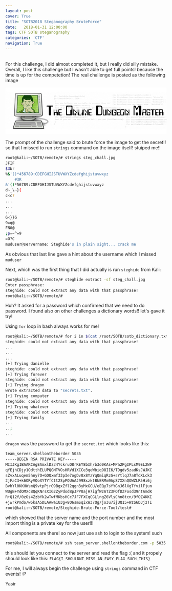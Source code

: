 ```yaml
---
layout: post
cover: True
title: "SOTB2018 Steganography BruteForce"
date:   2018-01-31 12:00:00
tags: CTF SOTB steganography
categories: 'CTF'
navigation: True
---
```

<br>
For this challenge, I did almost completed it, but I really did silly mistake. Overall, I like this challenge but I wasn't able to get full points! because the time is up for the competetion!
The real challenge is posted as the following image

<p align="center">
  <img src="/assets/ctf/steg_chall.jpg" alt="Steg challenge - SOTB" />
</p>

The prompt of the challenge said to brute force the image to get the secret!! so that I missed to run `strings` command on the image itself! stuiped me!!

```bash
root@kali:~/SOTB/remote/# strings steg_chall.jpg 
JFIF
$3br
%&'()*456789:CDEFGHIJSTUVWXYZcdefghijstuvwxyz
	#3R
&'()*56789:CDEFGHIJSTUVWXYZcdefghijstuvwxyz
d~_\~}(
c<c?
...
...
...
G<}}G
9=q@
FN0@
;p=~^=9
=O?C
muduser@servername: Steghide's in plain sight... crack me
```

As obvious that last line gave a hint about the username which I missed `muduser`

Next, which was the first thing that I did actually is run `steghide` from Kali:

```bash
root@kali:~/SOTB/remote/# steghide extract -sf steg_chall.jpg 
Enter passphrase: 
steghide: could not extract any data with that passphrase!
root@kali:~/SOTB/remote/# 
```

Huh? It asked for a password which confirmed that we need to do password. I found also on other challenges a dictionary words!! let's gave it try!

Using `for` loop in bash always works for me!

```bash
root@kali:~/SOTB/remote/# for i in $(cat /root/SOTB/sotb_dictionary.txt); do echo '[+] Trying ' $i; steghide extract -sf steg_chall.jpg --passphrase $i; done 
steghide: could not extract any data with that passphrase!
...
...
...
[+] Trying danielle
steghide: could not extract any data with that passphrase!
[+] Trying forever
steghide: could not extract any data with that passphrase!
[+] Trying dragon
wrote extracted data to "secrets.txt".
[+] Trying computer
steghide: could not extract any data with that passphrase!
[+] Trying whatever
steghide: could not extract any data with that passphrase!
[+] Trying family
...
..;
...
```
`dragon` was the password to get the `secret.txt` which looks like this:

```bash
team_server.shellontheborder 5035 
-----BEGIN RSA PRIVATE KEY-----
MIIJKgIBAAKCAgEAmxlDz34YckruO8rREY8bIh/b3d0KAs+MPa2PgIPLsM9EL2WF
qYEjhCDjy1OdtthELUPQGNTVOsHRVd1XCCe3qeWbiq98II6/TDgdv5zadKsJWJKC
sZvxALuqem5hny7O+GOQxmf33pIe7ogDv0x8YzYqQmiqRzG+sYtlqJ7a8TdXLck3
2jFaC3+k6ORyVQoXYTYfCtt2SpPQUAAJ998xzktBkERMm9Ap87XXnQOWZLR5Hi6j
BvhYl0KKHWsmQ9vtpPjrO9BgxZfl2qgn3yMxGCU/eEQy7sYYGnJ6lXgTfvilFjun
WUgB+YdOMXcBQqKNrsXIG2ZyPdod8pJPP0ajH7igfWzATZ3FOfDZFosd39ntAmdK
R+Q12f/0zOs4ZzbYk2wTwfMKbsHCc7JF7FXCqCGLlngZ6VlsChn8tcn/9fOZ4KKI
+jwrkPmdo/w5ksA5DLAAwa1U3g+8O6smSqixW37Qg/jo3u7ijUQ15+WzS6D3jzTI
root@kali:~/SOTB/remote/Steghide-Brute-Force-Tool/test# 
```
which showed that the server name and the port number and the most import thing is a private key for the user!!!

All components are there! so now just use ssh to login to the system! such

```bash
root@kali:~/SOTB/remote/# ssh team_server.shellontheborder.com -p 5035 -l muduser
```

this should let you connect to the server and read the flag :( and it propely should look like this:
`FLAG{I_SHOULDNT_MISS_AN_EASY_FLAG_SUCH_THIS}`

For me, I will always begin the challenge using `strings` command in CTF events! :P

Yasir


